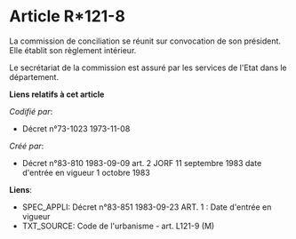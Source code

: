 # Article R*121-8

La commission de conciliation se réunit sur convocation de son président. Elle établit son règlement intérieur.

Le secrétariat de la commission est assuré par les services de l'Etat dans le département.

**Liens relatifs à cet article**

_Codifié par_:

  - Décret n°73-1023 1973-11-08

_Créé par_:

  - Décret n°83-810 1983-09-09 art. 2 JORF 11 septembre 1983 date d'entrée en vigueur  1 octobre 1983

**Liens**:

  - SPEC_APPLI: Décret n°83-851 1983-09-23 ART. 1 : Date d'entrée en vigueur
  - TXT_SOURCE: Code de l'urbanisme - art. L121-9 (M)
